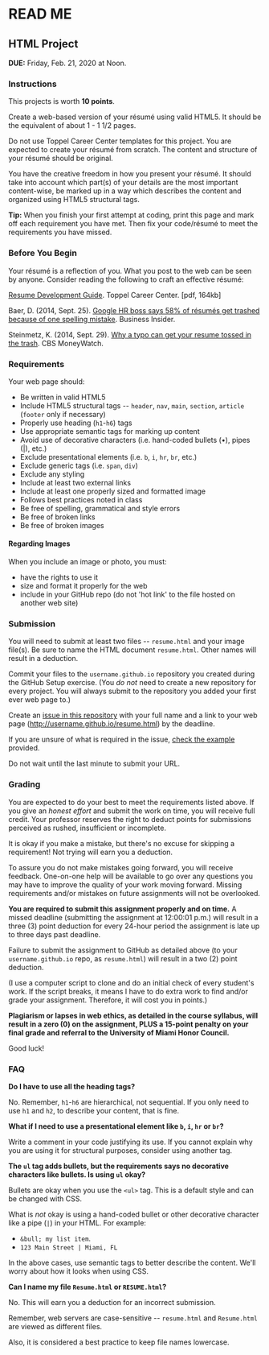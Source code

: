 # READ ME

## HTML Project

**DUE:** Friday, Feb. 21, 2020 at Noon.


### Instructions

This projects is worth **10 points**.

Create a web-based version of your résumé using valid HTML5. It should be the equivalent of about 1 - 1 1/2 pages.

Do not use Toppel Career Center templates for this project. You are expected to create your résumé from scratch. The content and structure of your résumé should be original.

You have the creative freedom in how you present your résumé. It should take into account which part(s) of your details are the most important content-wise, be marked up in a way which describes the content and organized using HTML5 structural tags.

**Tip:** When you finish your first attempt at coding, print this page and mark off each requirement you have met. Then fix your code/résumé to meet the requirements you have missed.


### Before You Begin

Your résumé is a reflection of you. What you post to the web can be seen by anyone. Consider reading the following to craft an effective résumé:

[Resume Development Guide](https://hireacane.miami.edu/_assets/pdf/resources/guides/resume-cover-letter-guide.pdf). Toppel Career Center. [pdf, 164kb]

Baer, D. (2014, Sept. 25). [Google HR boss says 58% of résumés get trashed because of one spelling mistake](http://www.businessinsider.com/google-resume-mistake-2014-9). Business Insider.

Steinmetz, K. (2014, Sept. 29). [Why a typo can get your resume tossed in the trash](http://www.cbsnews.com/news/why-a-typo-can-get-your-resume-tossed-in-the-trash/). CBS MoneyWatch.


### Requirements

Your web page should:

- Be written in valid HTML5
- Include HTML5 structural tags -- `header`, `nav`, `main`, `section`, `article` (`footer` only if necessary)
- Properly use heading (`h1`-`h6`) tags
- Use appropriate semantic tags for marking up content
- Avoid use of decorative characters (i.e. hand-coded bullets (•), pipes (|), etc.)
- Exclude presentational elements (i.e. `b`, `i`, `hr`, `br`, etc.)
- Exclude generic tags (i.e. `span`, `div`)
- Exclude any styling
- Include at least two external links
- Include at least one properly sized and formatted image
- Follows best practices noted in class
- Be free of spelling, grammatical and style errors
- Be free of broken links
- Be free of broken images


#### Regarding Images

When you include an image or photo, you must:

- have the rights to use it
- size and format it properly for the web
- include in your GitHub repo (do not 'hot link' to the file hosted on another web site)


### Submission

You will need to submit at least two files -- `resume.html` and your image file(s). Be sure to name the HTML document `resume.html`. Other names will result in a deduction.

Commit your files to the `username.github.io` repository you created during the GitHub Setup exercise. (You *do not* need to create a new repository for every project. You will always submit to the repository you added your first ever web page to.)

Create an [issue in this repository](https://github.com/b-ivey/html-project) with your full name and a link to your web page (http://username.github.io/resume.html) by the deadline.

If you are unsure of what is required in the issue, [check the example](https://github.com/b-ivey/html-project/issues/1) provided.

Do not wait until the last minute to submit your URL.


### Grading

You are expected to do your best to meet the requirements listed above. If you give an *honest effort* and submit the work on time, you will receive full credit. Your professor reserves the right to deduct points for submissions perceived as rushed, insufficient or incomplete.

It is okay if you make a mistake, but there's no excuse for skipping a requirement! Not trying will earn you a deduction.

To assure you do not make mistakes going forward, you will receive feedback. One-on-one help will be available to go over any questions you may have to improve the quality of your work moving forward. Missing requirements and/or mistakes on future assignments will not be overlooked.

**You are required to submit this assignment properly and on time.** A missed deadline (submitting the assignment at 12:00:01 p.m.) will result in a three (3) point deduction for every 24-hour period the assignment is late up to three days past deadline.

Failure to submit the assignment to GitHub as detailed above (to your `username.github.io` repo, as `resume.html`) will result in a two (2) point deduction.

(I use a computer script to clone and do an initial check of every student's work. If the script breaks, it means I have to do extra work to find and/or grade your assignment. Therefore, it will cost you in points.)

**Plagiarism or lapses in web ethics, as detailed in the course syllabus, will result in a zero (0) on the assignment, PLUS a 15-point penalty on your final grade and referral to the University of Miami Honor Council.**

Good luck!


### FAQ

**Do I have to use all the heading tags?**

No. Remember, `h1`-`h6` are hierarchical, not sequential. If you only need to use `h1` and `h2`, to describe your content, that is fine.

**What if I need to use a presentational element like `b`, `i`, `hr` or `br`?**

Write a comment in your code justifying its use. If you cannot explain why you are using it for structural purposes, consider using another tag.

**The `ul` tag adds bullets, but the requirements says no decorative characters like bullets. Is using `ul` okay?**

Bullets are okay when you use the `<ul>` tag. This is a default style and can be changed with CSS.

What is *not* okay is using a hand-coded bullet or other decorative character like a pipe (`|`) in your HTML. For example:

- `&bull; my list item`.
- `123 Main Street | Miami, FL`

In the above cases, use semantic tags to better describe the content. We'll worry about how it looks when using CSS.

**Can I name my file `Resume.html` or `RESUME.html`?**

No. This will earn you a deduction for an incorrect submission.

Remember, web servers are case-sensitive --  `resume.html` and `Resume.html` are viewed as different files.

Also, it is considered a best practice to keep file names lowercase.


